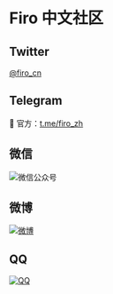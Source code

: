 <style>
  article * {
    text-align: center;
  }
  article img {
    width: 21.63em;
    max-width: 100%;
    margin: 0 auto;
  }
</style>

# Firo 中文社区

## Twitter

[@firo_cn](https://twitter.com/firo_cn)

## Telegram

👑 官方：[t.me/firo_zh](https://t.me/firo_zh)

<!-- ~~🏴‍☠️ 爱好者：[t.me/firofanscn](https://t.me/firofanscn)~~ -->

## 微信

![微信公众号](wechat.webp)

## 微博

[![微博](weibo.webp)](https://weibo.com/u/6140252510)

## QQ

[![QQ](qq.webp)](https://jq.qq.com/?_wv=1027&k=JzGzHApT)
